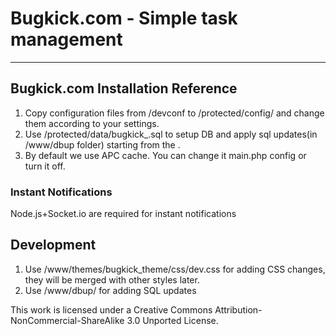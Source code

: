 # Bugkick.com - Simple task management

----------

## Bugkick.com Installation Reference

1. Copy configuration files from /devconf to /protected/config/ and change them according to your settings.
2. Use /protected/data/bugkick_<date>.sql to setup DB and apply sql updates(in /www/dbup folder) starting from the <date>.
3. By default we use APC cache. You can change it main.php config or turn it off.

### Instant Notifications

Node.js+Socket.io are required for instant notifications

## Development

1. Use /www/themes/bugkick_theme/css/dev.css for adding CSS changes, they will be merged with other styles later.
2. Use /www/dbup/ for adding SQL updates




This work is licensed under a Creative Commons Attribution-NonCommercial-ShareAlike 3.0 Unported License.
